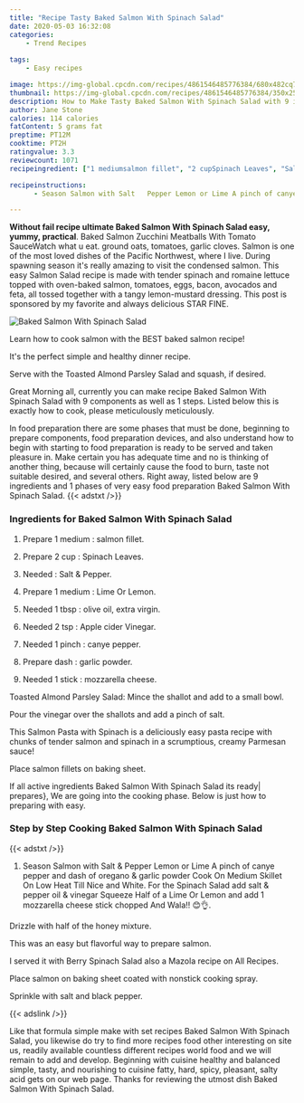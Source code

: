 ```yaml
---
title: "Recipe Tasty Baked Salmon With Spinach Salad"
date: 2020-05-03 16:32:08
categories:
    - Trend Recipes
    
tags:
    - Easy recipes

image: https://img-global.cpcdn.com/recipes/4861546485776384/680x482cq70/baked-salmon-with-spinach-salad-recipe-main-photo.jpg
thumbnail: https://img-global.cpcdn.com/recipes/4861546485776384/350x250cq70/baked-salmon-with-spinach-salad-recipe-main-photo.jpg
description: How to Make Tasty Baked Salmon With Spinach Salad with 9 ingredients and 1 stages of easy cooking.
author: Jane Stone
calories: 114 calories
fatContent: 5 grams fat
preptime: PT12M
cooktime: PT2H
ratingvalue: 3.3
reviewcount: 1071
recipeingredient: ["1 mediumsalmon fillet", "2 cupSpinach Leaves", "Salt  Pepper", "1 mediumLime Or Lemon", "1 tbspolive oil extra virgin", "2 tspApple cider Vinegar", "1 pinchcanye pepper", "dashgarlic powder", "1 stickmozzarella cheese"]

recipeinstructions: 
      - Season Salmon with Salt   Pepper Lemon or Lime A pinch of canye pepper and dash of oregano  garlic powder Cook On Medium Skillet On Low Heat Till Nice and White For the Spinach Salad add salt  pepper oil  vinegar Squeeze Half of a Lime Or Lemon and add 1 mozzarella cheese stick chopped And Wala 

---
```




**Without fail recipe ultimate Baked Salmon With Spinach Salad easy, yummy, practical**. Baked Salmon Zucchini Meatballs With Tomato SauceWatch what u eat. ground oats, tomatoes, garlic cloves. Salmon is one of the most loved dishes of the Pacific Northwest, where I live. During spawning season it&#39;s really amazing to visit the condensed salmon. This easy Salmon Salad recipe is made with tender spinach and romaine lettuce topped with oven-baked salmon, tomatoes, eggs, bacon, avocados and feta, all tossed together with a tangy lemon-mustard dressing. This post is sponsored by my favorite and always delicious STAR FINE.


![Baked Salmon With Spinach Salad](https://img-global.cpcdn.com/recipes/4861546485776384/680x482cq70/baked-salmon-with-spinach-salad-recipe-main-photo.jpg "Baked Salmon With Spinach Salad")



Learn how to cook salmon with the BEST baked salmon recipe!

It&#39;s the perfect simple and healthy dinner recipe.

Serve with the Toasted Almond Parsley Salad and squash, if desired.


Great Morning all, currently you can make recipe Baked Salmon With Spinach Salad with 9 components as well as 1 steps. Listed below this is exactly how to cook, please meticulously meticulously.

In food preparation there are some phases that must be done, beginning to prepare components, food preparation devices, and also understand how to begin with starting to food preparation is ready to be served and taken pleasure in. Make certain you has adequate time and no is thinking of another thing, because will certainly cause the food to burn, taste not suitable desired, and several others. Right away, listed below are 9 ingredients and 1 phases of very easy food preparation Baked Salmon With Spinach Salad.
{{< adstxt />}}

### Ingredients for Baked Salmon With Spinach Salad


1. Prepare 1 medium : salmon fillet.

1. Prepare 2 cup : Spinach Leaves.

1. Needed  : Salt &amp; Pepper.

1. Prepare 1 medium : Lime Or Lemon.

1. Needed 1 tbsp : olive oil, extra virgin.

1. Needed 2 tsp : Apple cider Vinegar.

1. Needed 1 pinch : canye pepper.

1. Prepare dash : garlic powder.

1. Needed 1 stick : mozzarella cheese.


Toasted Almond Parsley Salad: Mince the shallot and add to a small bowl.

Pour the vinegar over the shallots and add a pinch of salt.

This Salmon Pasta with Spinach is a deliciously easy pasta recipe with chunks of tender salmon and spinach in a scrumptious, creamy Parmesan sauce!

Place salmon fillets on baking sheet.


If all active ingredients Baked Salmon With Spinach Salad its ready| prepares}, We are going into the cooking phase. Below is just how to preparing with easy.

### Step by Step Cooking Baked Salmon With Spinach Salad

{{< adstxt />}}


1. Season Salmon with Salt  &amp; Pepper Lemon or Lime A pinch of canye pepper and dash of oregano &amp; garlic powder Cook On Medium Skillet On Low Heat Till Nice and White. For the Spinach Salad add salt &amp; pepper oil &amp; vinegar Squeeze Half of a Lime Or Lemon and add 1 mozzarella cheese stick chopped And Wala!! 😊👌.




Drizzle with half of the honey mixture.

This was an easy but flavorful way to prepare salmon.

I served it with Berry Spinach Salad also a Mazola recipe on All Recipes.

Place salmon on baking sheet coated with nonstick cooking spray.

Sprinkle with salt and black pepper.


{{< adslink />}}

Like that formula simple make with set recipes Baked Salmon With Spinach Salad, you likewise do try to find more recipes food other interesting on site us, readily available countless different recipes world food and we will remain to add and develop. Beginning with cuisine healthy and balanced simple, tasty, and nourishing to cuisine fatty, hard, spicy, pleasant, salty acid gets on our web page. Thanks for reviewing the utmost dish Baked Salmon With Spinach Salad.
